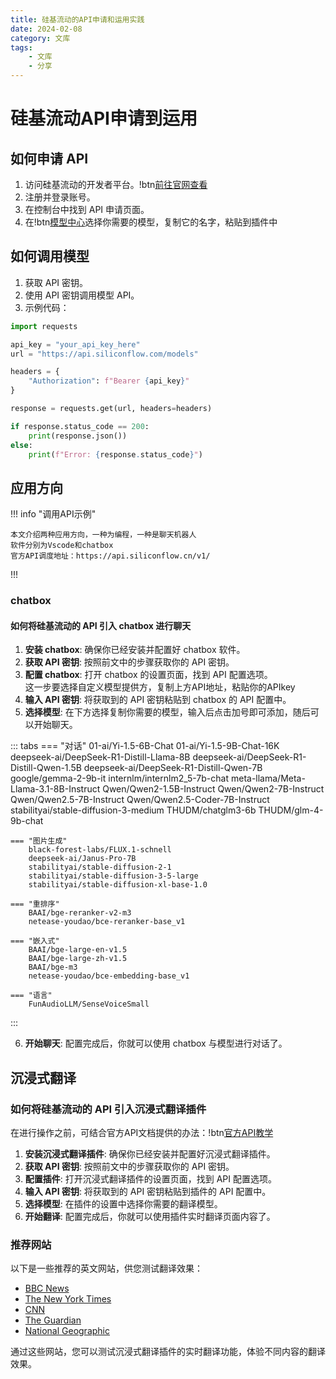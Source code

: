 ```yaml
---
title: 硅基流动的API申请和运用实践
date: 2024-02-08
category: 文库
tags:
    - 文库
    - 分享
---
```


# 硅基流动API申请到运用

## 如何申请 API

1. 访问硅基流动的开发者平台。!btn[前往官网查看](https://cloud.siliconflow.cn/i/QsDivIDj)
2. 注册并登录账号。
3. 在控制台中找到 API 申请页面。
4. 在!btn[模型中心](https://cloud.siliconflow.cn/models)选择你需要的模型，复制它的名字，粘贴到插件中

## 如何调用模型

1. 获取 API 密钥。
2. 使用 API 密钥调用模型 API。
3. 示例代码：

```python
import requests

api_key = "your_api_key_here"
url = "https://api.siliconflow.com/models"

headers = {
    "Authorization": f"Bearer {api_key}"
}

response = requests.get(url, headers=headers)

if response.status_code == 200:
    print(response.json())
else:
    print(f"Error: {response.status_code}")
```

## 应用方向

!!! info "调用API示例"

    本文介绍两种应用方向，一种为编程，一种是聊天机器人   
    软件分别为Vscode和chatbox  
    官方API调度地址：https://api.siliconflow.cn/v1/

!!!

### chatbox
#### 如何将硅基流动的 API 引入 chatbox 进行聊天

1. **安装 chatbox**: 确保你已经安装并配置好 chatbox 软件。
2. **获取 API 密钥**: 按照前文中的步骤获取你的 API 密钥。
3. **配置 chatbox**: 打开 chatbox 的设置页面，找到 API 配置选项。  
    这一步要选择自定义模型提供方，复制上方API地址，粘贴你的APIkey
4. **输入 API 密钥**: 将获取到的 API 密钥粘贴到 chatbox 的 API 配置中。  
5. **选择模型**: 在下方选择复制你需要的模型，输入后点击加号即可添加，随后可以开始聊天。  

::: tabs
    === "对话"
        01-ai/Yi-1.5-6B-Chat
        01-ai/Yi-1.5-9B-Chat-16K
        deepseek-ai/DeepSeek-R1-Distill-Llama-8B
        deepseek-ai/DeepSeek-R1-Distill-Qwen-1.5B
        deepseek-ai/DeepSeek-R1-Distill-Qwen-7B
        google/gemma-2-9b-it
        internlm/internlm2_5-7b-chat
        meta-llama/Meta-Llama-3.1-8B-Instruct
        Qwen/Qwen2-1.5B-Instruct
        Qwen/Qwen2-7B-Instruct
        Qwen/Qwen2.5-7B-Instruct
        Qwen/Qwen2.5-Coder-7B-Instruct
        stabilityai/stable-diffusion-3-medium
        THUDM/chatglm3-6b
        THUDM/glm-4-9b-chat

    === "图片生成"
        black-forest-labs/FLUX.1-schnell
        deepseek-ai/Janus-Pro-7B
        stabilityai/stable-diffusion-2-1
        stabilityai/stable-diffusion-3-5-large
        stabilityai/stable-diffusion-xl-base-1.0

    === "重排序"
        BAAI/bge-reranker-v2-m3
        netease-youdao/bce-reranker-base_v1

    === "嵌入式"
        BAAI/bge-large-en-v1.5
        BAAI/bge-large-zh-v1.5
        BAAI/bge-m3
        netease-youdao/bce-embedding-base_v1

    === "语言"
        FunAudioLLM/SenseVoiceSmall
:::

6. **开始聊天**: 配置完成后，你就可以使用 chatbox 与模型进行对话了。

## 沉浸式翻译
### 如何将硅基流动的 API 引入沉浸式翻译插件

在进行操作之前，可结合官方API文档提供的办法：!btn[官方API教学](https://docs.siliconflow.cn/usercases/use-siliconcloud-in-immersive-translate)

1. **安装沉浸式翻译插件**: 确保你已经安装并配置好沉浸式翻译插件。
2. **获取 API 密钥**: 按照前文中的步骤获取你的 API 密钥。
3. **配置插件**: 打开沉浸式翻译插件的设置页面，找到 API 配置选项。
4. **输入 API 密钥**: 将获取到的 API 密钥粘贴到插件的 API 配置中。
5. **选择模型**: 在插件的设置中选择你需要的翻译模型。
6. **开始翻译**: 配置完成后，你就可以使用插件实时翻译页面内容了。

### 推荐网站

以下是一些推荐的英文网站，供您测试翻译效果：

- [BBC News](https://www.bbc.com/news)
- [The New York Times](https://www.nytimes.com)
- [CNN](https://www.cnn.com)
- [The Guardian](https://www.theguardian.com/international)
- [National Geographic](https://www.nationalgeographic.com)

通过这些网站，您可以测试沉浸式翻译插件的实时翻译功能，体验不同内容的翻译效果。


